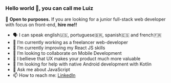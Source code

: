 ### Hello world 👋, you can call me Luiz


  🤝 **Open to purposes.** If you are looking for a junior full-stack web developer with focus on front-end, __hire me!!__ 


- 🗣️ I can speak english🇺🇸, portuguese🇧🇷, spanish🇪🇸 and french🇫🇷 
- 🔭 I’m currently working as a freelancer web-developer
- 🌱 I’m currently improving my React JS skills
- 👯 I’m looking to collaborate on Mobile Development
- 📱 I bellieve that UX makes your product much more valuable
- 🤔 I’m looking for help with native Android development with Kotlin
- 💬 Ask me about JavaScript
- 📫 How to reach me: [LinkedIn](https://www.linkedin.com/in/luiz-fran%C3%A7a-057060115/)

